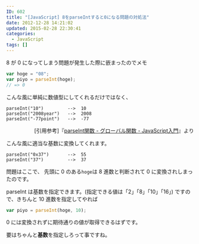 ```yaml
---
ID: 602
title: "[JavaScript] 8をparseIntすると0になる問題の対処法"
date: 2012-12-28 14:21:02
updated: 2015-02-28 22:30:41
categories:
  - JavaScript
tags: []
---
```


8 が 0 になってしまう問題が発生した際に嵌まったのでメモ

<!--more-->

```js
var hoge = "08";
var piyo = parseInt(hoge);
// => 0
```

こんな風に単純に数値型にしてくれるだけではなく、

```
parseInt("10")         -->  10
parseInt("2008year")   -->  2008
parseInt("-77point")   -->  -77
```

<div align="right">[引用参考]『<a href="http://goo.gl/jhqb">parseInt関数 - グローバル関数 - JavaScript入門</a>』より</div>

こんな風に適当な基数に変換してくれます。

```
parseInt("0x37")       -->  55
parseInt("37")         -->  37
```

問題はここで、
先頭に 0 のある<code>hoge</code>は 8 進数と判断されて 0 に変換されしまったのです。

parseInt は基数を指定できます。(指定できる値は「2」「8」「10」「16」)
ですので、きちんと 10 進数を指定してやれば

```js
var piyo = parseInt(hoge, 10);
```

0 には変換されずに期待通りの値が取得できるはずです。

要はちゃんと**基数**を指定しろって事ですね。

